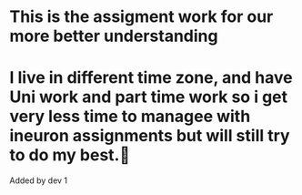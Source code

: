 # This is the assigment work for our more better understanding

# I live in different time zone, and have Uni work and part time work so i get very less time to managee with ineuron assignments but will still try to do my best.🙂
Added by dev 1
